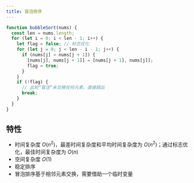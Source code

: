 ```yaml
---
title: 冒泡排序
---
```


```javascript
function bubbleSort(nums) {
  const len = nums.length;
  for (let i = 0; i < len - 1; i++) {
    let flag = false; // 标志优化
    for (let j = 0; j < len - i - 1; j++) {
      if (nums[j] > nums[j + 1]) {
        [nums[j], nums[j + 1]] = [nums[j + 1], nums[j]];
        flag = true;
      }
    }
    if (!flag) {
      // 此轮“冒泡”未交换任何元素，直接跳出
      break;
    }
  }
}
```

## 特性

- 时间复杂度 $O(n^2)$，最差时间复杂度和平均时间复杂度为 $O(n^2)$；通过标志优化，最佳时间复杂度为 $O(n)$
- 空间复杂度 $O(1)$
- 稳定排序
- 冒泡排序基于相邻元素交换，需要借助一个临时变量
